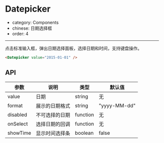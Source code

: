 # Datepicker

- category: Components
- chinese: 日期选择框
- order: 4

---

点击标准输入框，弹出日期选择面板，选择日期和时间，支持键盘操作。

```html
<Datepicker value="2015-01-01" />
```

## API

| 参数     | 说明           | 类型     | 默认值       |
|----------|----------------|----------|--------------|
| value    | 日期           | string   | 无           |
| format   | 展示的日期格式 | string   | "yyyy-MM-dd" |
| disabled | 不可选择的日期 | function | 无           |
| onSelect | 选择日期的回调 | function | 无           |
| showTime | 显示时间选择条 | boolean  | false        |

<style>
.code-box-demo .ant-calendar-picker-input {
  width: 200px;
}
</style>
